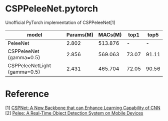 # CSPPeleeNet.pytorch

Unofficial PyTorch implementation of CSPPeleeNet[1]


|  model | Params(M) | MACs(M) | top1 | top5 |
| ---- | ---- | ---- | ---- | ---- |
| PeleeNet |  2.802  | 513.876 |-|-|
| CSPPeleeNet (gamma=0.5) | 2.856 |569.063 |73.07|91.11|
| CSPPeleeNetLight (gamma=0.5)|2.431|465.704|72.05|90.56|

# Reference
[1] [CSPNet: A New Backbone that can Enhance Learning Capability of CNN](https://arxiv.org/abs/1911.11929)  
[2] [Pelee: A Real-Time Object Detection System on Mobile Devices](https://arxiv.org/abs/1804.06882)
